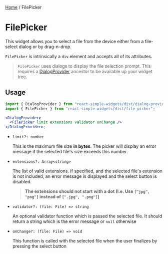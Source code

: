 [Home](../../../README.md) / FilePicker

# FilePicker

This widget allows you to select a file from the device either from a file-select dialog or by drag-n-drop.

`FilePicker` is intrinsically a `div` element and accepts all of its attributes.

> `FilePicker` uses dialogs to display the file selection prompt. This requires a [DialogProvider](../dialog-provider/dialog-provider-usage.md) ancestor to be available up your widget tree.

## Usage

```jsx
import { DialogProvider } from "react-simple-widgets/dist/dialog-provider";
import { FilePicker } from "react-simple-widgets/dist/file-picker";

<DialogProvider>
  <FilePicker limit extensions validator onChange />
</DialogProvider>;
```

- `limit?: number`

  This is the maximum file size **in bytes**. The picker will display an error message if the selected file's size exceeds this number.

- `extensions?: Array<string>`

  The list of valid extensions. If specified, and the selected file's extension is not included, an error message is displayed and the select button is disabled.

  > **The extensions should not start with a dot (I.e. Use `["jpg", "png"]` instead of `[".jpg", ".png"]`)**

- `validator?: (file: File) => string`

  An optional validator function which is passed the selected file. It should return a string which is the error message or `null` otherwise

- `onChange?: (file: File) => void`

  This function is called with the selected file when the user finalizes by pressing the select button
